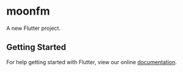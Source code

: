 # moonfm

A new Flutter project.

## Getting Started

For help getting started with Flutter, view our online
[documentation](https://flutter.io/).
